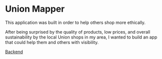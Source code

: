 # Union Mapper

This application was built in order to help others shop more ethically. 

After being surprised by the quality of products, low prices, and overall sustainability by the local Union shops in my area, I wanted to build an app that could help them and  others with visibility.

[Backend](https://github.com/JoshuaMacklin/UnionMapBackend)

